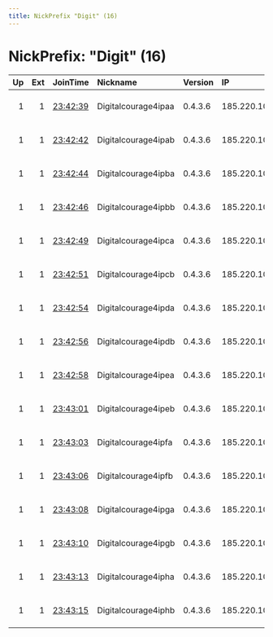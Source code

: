 ```yaml
---
title: NickPrefix "Digit" (16)
---
```


# NickPrefix: "Digit" (16)

|   Up |   Ext | JoinTime                                                                                            | Nickname            | Version   | IP              | AS                  | CC   |   ORp |   Dirp | OS    | Contact                                |   eFamMembers |
|-----:|------:|:----------------------------------------------------------------------------------------------------|:--------------------|:----------|:----------------|:--------------------|:-----|------:|-------:|:------|:---------------------------------------|--------------:|
|    1 |     1 | [23:42:39](https://metrics.torproject.org/rs.html#details/52CD98902F6376E84DF2415B906F1426D585564D) | Digitalcourage4ipaa | 0.4.3.6   | 185.220.102.240 | Zwiebelfreunde e.V. | de   |   443 |     80 | Linux | Digitalcourage Tor Team &lt;tor-abuse@ |            19 |
|    1 |     1 | [23:42:42](https://metrics.torproject.org/rs.html#details/C688B3EF9AB0354EB2794174519BB9ED9E6467E7) | Digitalcourage4ipab | 0.4.3.6   | 185.220.102.240 | Zwiebelfreunde e.V. | de   |   993 |   8080 | Linux | Digitalcourage Tor Team &lt;tor-abuse@ |            19 |
|    1 |     1 | [23:42:44](https://metrics.torproject.org/rs.html#details/58BC2CFFA7894FC8F4CC5D8A77E38FDCFDB1DC0E) | Digitalcourage4ipba | 0.4.3.6   | 185.220.102.241 | Zwiebelfreunde e.V. | de   |   443 |     80 | Linux | Digitalcourage Tor Team &lt;tor-abuse@ |            19 |
|    1 |     1 | [23:42:46](https://metrics.torproject.org/rs.html#details/C8B715F96168D414E580A98563C1F86372D3FE26) | Digitalcourage4ipbb | 0.4.3.6   | 185.220.102.241 | Zwiebelfreunde e.V. | de   |   993 |   8080 | Linux | Digitalcourage Tor Team &lt;tor-abuse@ |            19 |
|    1 |     1 | [23:42:49](https://metrics.torproject.org/rs.html#details/0A2366980A2842D770EF8E136A7DA14876360447) | Digitalcourage4ipca | 0.4.3.6   | 185.220.102.242 | Zwiebelfreunde e.V. | de   |   443 |     80 | Linux | Digitalcourage Tor Team &lt;tor-abuse@ |            19 |
|    1 |     1 | [23:42:51](https://metrics.torproject.org/rs.html#details/85C29D07636BEBACFCA0DF5AB31B333882745065) | Digitalcourage4ipcb | 0.4.3.6   | 185.220.102.242 | Zwiebelfreunde e.V. | de   |   993 |   8080 | Linux | Digitalcourage Tor Team &lt;tor-abuse@ |            19 |
|    1 |     1 | [23:42:54](https://metrics.torproject.org/rs.html#details/AA4AF27D6A573B0EEB234AEF89750CA6E6141C0E) | Digitalcourage4ipda | 0.4.3.6   | 185.220.102.243 | Zwiebelfreunde e.V. | de   |   443 |     80 | Linux | Digitalcourage Tor Team &lt;tor-abuse@ |            19 |
|    1 |     1 | [23:42:56](https://metrics.torproject.org/rs.html#details/1E9B32A00C594B032597D8B6A1DF79B734531530) | Digitalcourage4ipdb | 0.4.3.6   | 185.220.102.243 | Zwiebelfreunde e.V. | de   |   993 |   8080 | Linux | Digitalcourage Tor Team &lt;tor-abuse@ |            19 |
|    1 |     1 | [23:42:58](https://metrics.torproject.org/rs.html#details/1C7700A94DBBFECFA234C1ADD0D23FB87D1D7599) | Digitalcourage4ipea | 0.4.3.6   | 185.220.102.244 | Zwiebelfreunde e.V. | de   |   443 |     80 | Linux | Digitalcourage Tor Team &lt;tor-abuse@ |            19 |
|    1 |     1 | [23:43:01](https://metrics.torproject.org/rs.html#details/027E75C92F1231AE5F7BD4E1536696FE3040C460) | Digitalcourage4ipeb | 0.4.3.6   | 185.220.102.244 | Zwiebelfreunde e.V. | de   |   993 |   8080 | Linux | Digitalcourage Tor Team &lt;tor-abuse@ |            19 |
|    1 |     1 | [23:43:03](https://metrics.torproject.org/rs.html#details/82ACC2C54FA8E53FB1A9C990CD0CD00077329DFD) | Digitalcourage4ipfa | 0.4.3.6   | 185.220.102.245 | Zwiebelfreunde e.V. | de   |   443 |     80 | Linux | Digitalcourage Tor Team &lt;tor-abuse@ |            19 |
|    1 |     1 | [23:43:06](https://metrics.torproject.org/rs.html#details/E75166CEDB8397B86DE512B9B79B8CA7225ECB52) | Digitalcourage4ipfb | 0.4.3.6   | 185.220.102.245 | Zwiebelfreunde e.V. | de   |   993 |   8080 | Linux | Digitalcourage Tor Team &lt;tor-abuse@ |            19 |
|    1 |     1 | [23:43:08](https://metrics.torproject.org/rs.html#details/9A783CAA9DABA178D9864471E9287045CBFDC726) | Digitalcourage4ipga | 0.4.3.6   | 185.220.102.246 | Zwiebelfreunde e.V. | de   |   443 |     80 | Linux | Digitalcourage Tor Team &lt;tor-abuse@ |            19 |
|    1 |     1 | [23:43:10](https://metrics.torproject.org/rs.html#details/13FB26F9361F803AD190FE88B35E241DC084B026) | Digitalcourage4ipgb | 0.4.3.6   | 185.220.102.246 | Zwiebelfreunde e.V. | de   |   993 |   8080 | Linux | Digitalcourage Tor Team &lt;tor-abuse@ |            19 |
|    1 |     1 | [23:43:13](https://metrics.torproject.org/rs.html#details/EBC5539131FEEA004C41986C0BD03B5C85BBEBD5) | Digitalcourage4ipha | 0.4.3.6   | 185.220.102.247 | Zwiebelfreunde e.V. | de   |   443 |     80 | Linux | Digitalcourage Tor Team &lt;tor-abuse@ |            19 |
|    1 |     1 | [23:43:15](https://metrics.torproject.org/rs.html#details/4381E471E9358AE4D815021302C7F2E16502BEE1) | Digitalcourage4iphb | 0.4.3.6   | 185.220.102.247 | Zwiebelfreunde e.V. | de   |   993 |   8080 | Linux | Digitalcourage Tor Team &lt;tor-abuse@ |            19 |
